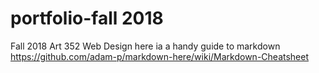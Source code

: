 # portfolio-fall 2018
Fall 2018
Art 352 Web Design
here ia a handy guide to markdown https://github.com/adam-p/markdown-here/wiki/Markdown-Cheatsheet

